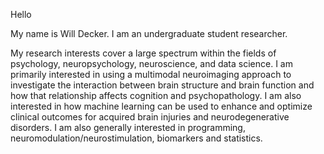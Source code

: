 Hello

My name is Will Decker. I am an undergraduate student researcher.

My research interests cover a large spectrum within the fields of psychology, neuropsychology, neuroscience, and data science. I am primarily interested in using a multimodal neuroimaging approach to investigate the interaction between brain structure and brain function and how that relationship affects cognition and psychopathology. I am also interested in how machine learning can be used to enhance and optimize clinical outcomes for acquired brain injuries and neurodegenerative disorders. I am also generally interested in programming, neuromodulation/neurostimulation, biomarkers and statistics.
